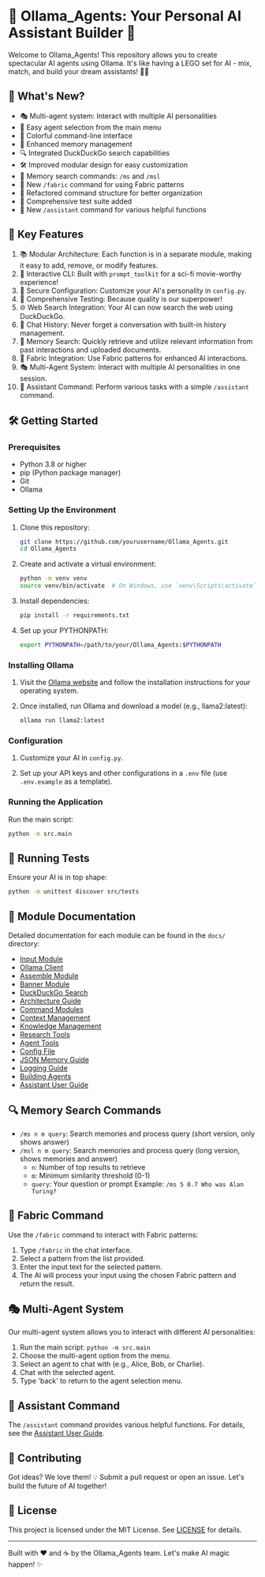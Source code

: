# 🤖 Ollama_Agents: Your Personal AI Assistant Builder 🚀

Welcome to Ollama_Agents! This repository allows you to create spectacular AI agents using Ollama. It's like having a LEGO set for AI - mix, match, and build your dream assistants! 🧱✨

## 🌟 What's New?

- 🎭 Multi-agent system: Interact with multiple AI personalities
- 🔀 Easy agent selection from the main menu
- 🎨 Colorful command-line interface
- 🧠 Enhanced memory management
- 🔍 Integrated DuckDuckGo search capabilities
- 🛠️ Improved modular design for easy customization
- 🔎 Memory search commands: `/ms` and `/msl`
- 🧵 New `/fabric` command for using Fabric patterns
- 📂 Refactored command structure for better organization
- 🧪 Comprehensive test suite added
- 🤖 New `/assistant` command for various helpful functions

## 🚀 Key Features

1. 📚 Modular Architecture: Each function is in a separate module, making it easy to add, remove, or modify features.
2. 💬 Interactive CLI: Built with `prompt_toolkit` for a sci-fi movie-worthy experience!
3. 🔐 Secure Configuration: Customize your AI's personality in `config.py`.
4. 🧪 Comprehensive Testing: Because quality is our superpower!
5. 🌐 Web Search Integration: Your AI can now search the web using DuckDuckGo.
6. 📜 Chat History: Never forget a conversation with built-in history management.
7. 🧠 Memory Search: Quickly retrieve and utilize relevant information from past interactions and uploaded documents.
8. 🧵 Fabric Integration: Use Fabric patterns for enhanced AI interactions.
9. 🎭 Multi-Agent System: Interact with multiple AI personalities in one session.
10. 🤖 Assistant Command: Perform various tasks with a simple `/assistant` command.

## 🛠️ Getting Started

### Prerequisites

- Python 3.8 or higher
- pip (Python package manager)
- Git
- Ollama

### Setting Up the Environment

1. Clone this repository:
   ```bash
   git clone https://github.com/yourusername/Ollama_Agents.git
   cd Ollama_Agents
   ```

2. Create and activate a virtual environment:
   ```bash
   python -m venv venv
   source venv/bin/activate  # On Windows, use `venv\Scripts\activate`
   ```

3. Install dependencies:
   ```bash
   pip install -r requirements.txt
   ```

4. Set up your PYTHONPATH:
   ```bash
   export PYTHONPATH=/path/to/your/Ollama_Agents:$PYTHONPATH
   ```

### Installing Ollama

1. Visit the [Ollama website](https://ollama.com/) and follow the installation instructions for your operating system.

2. Once installed, run Ollama and download a model (e.g., llama2:latest):
   ```bash
   ollama run llama2:latest
   ```

### Configuration

1. Customize your AI in `config.py`.

2. Set up your API keys and other configurations in a `.env` file (use `.env.example` as a template).

### Running the Application

Run the main script:
```bash
python -m src.main
```

## 🧪 Running Tests

Ensure your AI is in top shape:

```bash
python -m unittest discover src/tests
```

## 📘 Module Documentation

Detailed documentation for each module can be found in the `docs/` directory:

- [Input Module](docs/input_module.md)
- [Ollama Client](docs/ollama_client.md)
- [Assemble Module](docs/assemble_module.md)
- [Banner Module](docs/banner_module.md)
- [DuckDuckGo Search](docs/ddg_search_module.md)
- [Architecture Guide](docs/architecture_guide.md)
- [Command Modules](docs/command_modules.md)
- [Context Management](docs/context_management.md)
- [Knowledge Management](docs/knowledge_management.md)
- [Research Tools](docs/research_tools.md)
- [Agent Tools](docs/agent_tools.md)
- [Config File](docs/config_file.md)
- [JSON Memory Guide](docs/json_memory_guide.md)
- [Logging Guide](docs/logging_guide.md)
- [Building Agents](docs/building_agents.md)
- [Assistant User Guide](docs/assistant_user_guide.md)

## 🔍 Memory Search Commands

- `/ms n m query`: Search memories and process query (short version, only shows answer)
- `/msl n m query`: Search memories and process query (long version, shows memories and answer)
  - `n`: Number of top results to retrieve
  - `m`: Minimum similarity threshold (0-1)
  - `query`: Your question or prompt
  Example: `/ms 5 0.7 Who was Alan Turing?`

## 🧵 Fabric Command

Use the `/fabric` command to interact with Fabric patterns:

1. Type `/fabric` in the chat interface.
2. Select a pattern from the list provided.
3. Enter the input text for the selected pattern.
4. The AI will process your input using the chosen Fabric pattern and return the result.

## 🎭 Multi-Agent System

Our multi-agent system allows you to interact with different AI personalities:

1. Run the main script: `python -m src.main`
2. Choose the multi-agent option from the menu.
3. Select an agent to chat with (e.g., Alice, Bob, or Charlie).
4. Chat with the selected agent.
5. Type 'back' to return to the agent selection menu.

## 🤖 Assistant Command

The `/assistant` command provides various helpful functions. For details, see the [Assistant User Guide](docs/assistant_user_guide.md).

## 🤝 Contributing

Got ideas? We love them! 💡 Submit a pull request or open an issue. Let's build the future of AI together!

## 📜 License

This project is licensed under the MIT License. See [LICENSE](LICENSE) for details.

---

Built with ❤️ and ☕ by the Ollama_Agents team. Let's make AI magic happen! ✨
